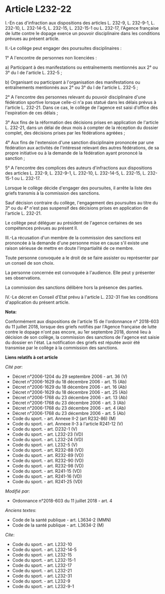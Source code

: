 # Article L232-22

I.-En cas d'infraction aux dispositions des articles L. 232-9, L. 232-9-1, L. 232-10, L. 232-14-5, L. 232-15, L. 232-15-1 ou
L. 232-17, l'Agence française de lutte contre le dopage exerce un pouvoir disciplinaire dans les conditions prévues au
présent article. 

II.-Le collège peut engager des poursuites disciplinaires : 

1° A l'encontre de personnes non licenciées : 

a) Participant à des manifestations ou entraînements mentionnés aux 2° ou 3° du I de l'article L. 232-5 ; 

b) Organisant ou participant à l'organisation des manifestations ou entraînements mentionnés aux 2° ou 3° du I de l'article
L. 232-5 ; 

2° A l'encontre des personnes relevant du pouvoir disciplinaire d'une fédération sportive lorsque celle-ci n'a pas statué
dans les délais prévus à l'article L. 232-21. Dans ce cas, le collège de l'agence est saisi d'office dès l'expiration de ces
délais ; 

3° Aux fins de la réformation des décisions prises en application de l'article L. 232-21, dans un délai de deux mois à
compter de la réception du dossier complet, des décisions prises par les fédérations agréées ; 

4° Aux fins de l'extension d'une sanction disciplinaire prononcée par une fédération aux activités de l'intéressé relevant
des autres fédérations, de sa propre initiative ou à la demande de la fédération ayant prononcé la sanction ; 

5° A l'encontre des complices des auteurs d'infractions aux dispositions des articles L. 232-9, L. 232-9-1, L. 232-10, L.
232-14-5, L. 232-15, L. 232-15-1 ou L. 232-17. 

Lorsque le collège décide d'engager des poursuites, il arrête la liste des griefs transmis à la commission des sanctions. 

Sauf décision contraire du collège, l'engagement des poursuites au titre du 3° ou du 4° n'est pas suspensif des décisions
prises en application de l'article L. 232-21. 

Le collège peut déléguer au président de l'agence certaines de ses compétences prévues au présent II. 

III.-La récusation d'un membre de la commission des sanctions est prononcée à la demande d'une personne mise en cause s'il
existe une raison sérieuse de mettre en doute l'impartialité de ce membre. 

Toute personne convoquée a le droit de se faire assister ou représenter par un conseil de son choix. 

La personne concernée est convoquée à l'audience. Elle peut y présenter ses observations. 

La commission des sanctions délibère hors la présence des parties. 

IV.-Le décret en Conseil d'Etat prévu à l'article L. 232-31 fixe les conditions d'application du présent article.

**Nota:**

Conformément aux dispositions de l'article 15 de l'ordonnance n° 2018-603 du 11 juillet 2018, lorsque des griefs notifiés par
l'Agence française de lutte contre le dopage n'ont pas encore, au 1er septembre 2018, donné lieu à décision de son collège,
la commission des sanctions de l'agence est saisie du dossier en l'état. La notification des griefs est réputée avoir été
transmise par le collège à la commission des sanctions.

**Liens relatifs à cet article**

_Cité par_:

  - Décret n°2006-1204 du 29 septembre 2006 - art. 36 (V)
  - Décret n°2006-1629 du 18 décembre 2006 - art. 15 (Ab)
  - Décret n°2006-1629 du 18 décembre 2006 - art. 16 (Ab)
  - Décret n°2006-1629 du 18 décembre 2006 - art. 25 (Ab)
  - Décret n°2006-1768 du 23 décembre 2006 - art. 13 (Ab)
  - Décret n°2006-1768 du 23 décembre 2006 - art. 3 (Ab)
  - Décret n°2006-1768 du 23 décembre 2006 - art. 4 (Ab)
  - Décret n°2006-1768 du 23 décembre 2006 - art. 5 (Ab)
  - Code du sport. - art. Annexe II-2 (art R232-86) (M)
  - Code du sport. - art. Annexe II-3 à l'article R241-12 (V)
  - Code du sport. - art. D232-1 (V)
  - Code du sport. - art. L232-23 (VD)
  - Code du sport. - art. L232-24 (VD)
  - Code du sport. - art. L232-5 (V)
  - Code du sport. - art. R232-88 (VD)
  - Code du sport. - art. R232-89 (VD)
  - Code du sport. - art. R232-90 (VD)
  - Code du sport. - art. R232-98 (VD)
  - Code du sport. - art. R241-15 (VD)
  - Code du sport. - art. R241-16 (VD)
  - Code du sport. - art. R241-25 (VD)

_Modifié par_:

  - Ordonnance n°2018-603 du 11 juillet 2018 - art. 4

_Anciens textes_:

  - Code de la santé publique - art. L3634-2 (MMN)
  - Code de la santé publique - art. L3634-2 (M)

_Cite_:

  - Code du sport. - art. L232-10
  - Code du sport. - art. L232-14-5
  - Code du sport. - art. L232-15
  - Code du sport. - art. L232-15-1
  - Code du sport. - art. L232-17
  - Code du sport. - art. L232-21
  - Code du sport. - art. L232-31
  - Code du sport. - art. L232-9
  - Code du sport. - art. L232-9-1
